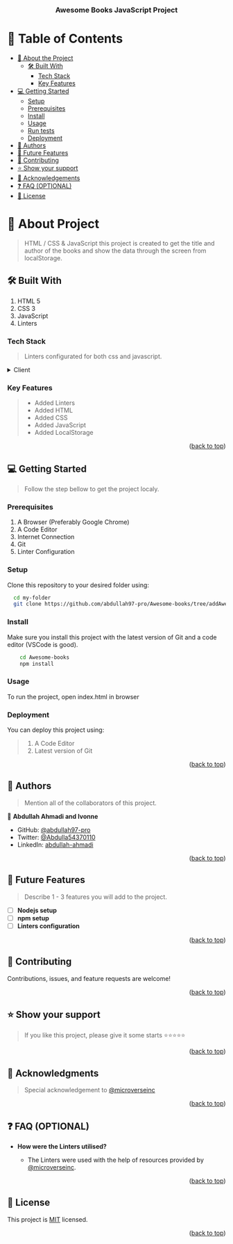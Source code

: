 <a name="readme-top"></a>

<div align="center">

 <!-- LOGO -->

  <!-- <img src="murple_logo.png" alt="logo" width="140"  height="auto" /> -->
  <br/>

<!-- MAIN HEADING -->

  <h3><b>Awesome Books JavaScript Project</b></h3>

</div>

<!-- TABLE OF CONTENTS -->
# 📗 Table of Contents

- [📖 About the Project](#about-project)
  - [🛠 Built With](#built-with)
    - [Tech Stack](#tech-stack)
    - [Key Features](#key-features)
- [💻 Getting Started](#getting-started)
  - [Setup](#setup)
  - [Prerequisites](#prerequisites)
  - [Install](#install)
  - [Usage](#usage)
  - [Run tests](#run-tests)
  - [Deployment](#deployment)
- [👥 Authors](#authors)
- [🔭 Future Features](#future-features)
- [🤝 Contributing](#contributing)
- [⭐️ Show your support](#support)
- [🙏 Acknowledgements](#acknowledgements)
- [❓ FAQ (OPTIONAL)](#faq)
- [📝 License](#license)

<!-- INTRO -->
# 📖 About Project<a name="about-project"></a>

> HTML / CSS & JavaScript this project is created to get the title and author of the books and show the data through the screen from localStorage.

## 🛠 Built With <a name="built-with"></a>
1. HTML 5
2. CSS 3
3. JavaScript
3. Linters

### Tech Stack <a name="tech-stack"></a>

> Linters configurated for both css and javascript.

<details>
  <summary>Client</summary>
  <ul>
    <li><a href="https://reactjs.org/">HTML</a></li>
    <li><a href="https://reactjs.org/">CSS</a></li>
    <li><a href="https://reactjs.org/">JavaScript</a></li>
    <li><a href="https://reactjs.org/">Linters</a></li>
  </ul>
</details>

<!-- Features -->

### Key Features <a name="key-features"></a>

> - Added Linters
> - Added HTML
> - Added CSS
> - Added JavaScript
> - Added LocalStorage

<p align="right">(<a href="#readme-top">back to top</a>)</p>

<!-- GETTING STARTED -->

## 💻 Getting Started <a name="getting-started"></a>

> Follow the step bellow to get the project localy.
### Prerequisites

1. A Browser (Preferably Google Chrome)
2. A Code Editor
3. Internet Connection
4. Git
5. Linter Configuration

<!-- SETUP -->
### Setup

Clone this repository to your desired folder using:

```sh
  cd my-folder
  git clone https://github.com/abdullah97-pro/Awesome-books/tree/addAwesomebook
```
<!-- INSTALL -->

### Install

Make sure you install this project with the latest version of Git and a code editor (VSCode is good).
```sh
    cd Awesome-books
    npm install
```

### Usage

To run the project, open index.html in browser

### Deployment

You can deploy this project using:
>1.  A Code Editor
>2. Latest version of Git

<p align="right">(<a href="#readme-top">back to top</a>)</p>

<!-- AUTHORS -->
## 👥 Authors <a name="authors"></a>

> Mention all of the collaborators of this project.

👤 **Abdullah Ahmadi and Ivonne**

- GitHub: [@abdullah97-pro](https://github.com/abdullah97-pro)
- Twitter: [@Abdulla54370110](https://twitter.com/Abdulla54370110)
- LinkedIn: [abdullah-ahmadi](https://www.linkedin.com/in/abdullah-ahmadi-9528a0252/)


<p align="right">(<a href="#readme-top">back to top</a>)</p>

## 🔭 Future Features <a name="future-features"></a>

> Describe 1 - 3 features you will add to the project.

- [ ] **Nodejs setup**
- [ ] **npm setup**
- [ ] **Linters configuration**

<p align="right">(<a href="#readme-top">back to top</a>)</p>

<!-- CONTRIBUTION -->
## 🤝 Contributing <a name="contributing"></a>

Contributions, issues, and feature requests are welcome!

<p align="right">(<a href="#readme-top">back to top</a>)</p>

<!--SUPPORT -->

## ⭐️ Show your support <a name="support"></a>

> If you like this project, please give it some starts ⭐️⭐️⭐️⭐️⭐️

<p align="right">(<a href="#readme-top">back to top</a>)</p>

<!-- ACKNOWLEDGEMENTS -->
## 🙏 Acknowledgments <a name="acknowledgements"></a>

> Special acknowledgement to [@microverseinc](https://github.com/microverseinc)

<p align="right">(<a href="#readme-top">back to top</a>)</p>

<!-- FAQS -->
## ❓ FAQ (OPTIONAL) <a name="faq"></a>

- **How were the Linters utilised?**

  - The Linters were used with the help of resources provided by [@microverseinc](https://github.com/microverseinc).


<p align="right">(<a href="#readme-top">back to top</a>)</p>

<!-- LICENSE -->

## 📝 License <a name="license"></a>

This project is [MIT](./LICENSE) licensed.

<p align="right">(<a href="#readme-top">back to top</a>)</p>
